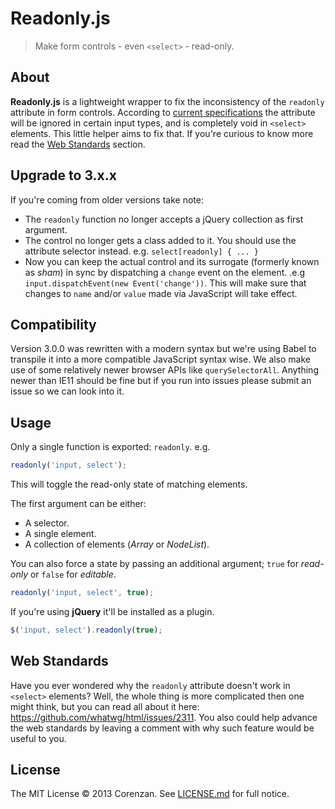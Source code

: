 # Readonly.js

> Make form controls - even `<select>` - read-only.

## About

**Readonly.js** is a lightweight wrapper to fix the inconsistency of the `readonly` attribute in form controls. According to [current specifications](https://developer.mozilla.org/en-US/docs/Web/HTML/Element/input#attr-readonly) the attribute will be ignored in certain input types, and is completely void in `<select>` elements. This little helper aims to fix that. If you're curious to know more read the [Web Standards](#web-standards) section.

## Upgrade to 3.x.x

If you're coming from older versions take note:

- The `readonly` function no longer accepts a jQuery collection as first argument.
- The control no longer gets a class added to it. You should use the attribute selector instead. e.g. `select[readonly] { ... }`
- Now you can keep the actual control and its surrogate (formerly known as _sham_) in sync by dispatching a `change` event on the element. .e.g `input.dispatchEvent(new Event('change'))`. This will make sure that changes to `name` and/or `value` made via JavaScript will take effect.

## Compatibility

Version 3.0.0 was rewritten with a modern syntax but we're using Babel to transpile it into a more compatible JavaScript syntax wise. We also make use of some relatively newer browser APIs like `querySelectorAll`. Anything newer than IE11 should be fine but if you run into issues please submit an issue so we can look into it.

## Usage

Only a single function is exported: `readonly`. e.g.

```js
readonly('input, select');
```

This will toggle the read-only state of matching elements.

The first argument can be either:

- A selector.
- A single element.
- A collection of elements (_Array_ or _NodeList_).

You can also force a state by passing an additional argument; `true` for _read-only_ or `false` for _editable_.

```js
readonly('input, select', true);
```

If you're using **jQuery** it'll be installed as a plugin.

```js
$('input, select').readonly(true);
```

## Web Standards

Have you ever wondered why the `readonly` attribute doesn't work in `<select>` elements? Well, the whole thing is more complicated then one might think, but you can read all about it here: https://github.com/whatwg/html/issues/2311. You also could help advance the web standards by leaving a comment with why such feature would be useful to you.

## License

The MIT License © 2013 Corenzan. See [LICENSE.md](LICENSE.md) for full notice.
